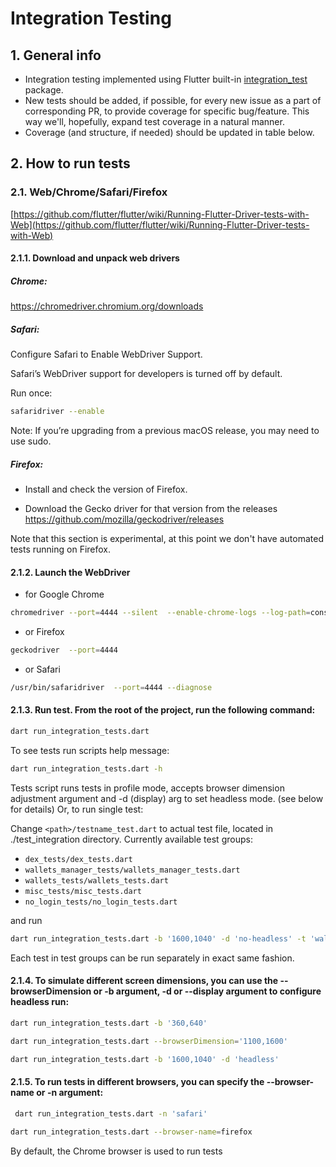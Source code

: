 # Integration Testing

## 1. General info

- Integration testing implemented using Flutter built-in [integration_test](https://github.com/flutter/flutter/tree/main/packages/integration_test) package.
- New tests should be added, if possible, for every new issue as a part of corresponding PR, to provide coverage for specific bug/feature. This way we'll, hopefully, expand test coverage in a natural manner.
- Coverage (and structure, if needed) should be updated in table below.

## 2. How to run tests

### 2.1. Web/Chrome/Safari/Firefox

[https://github.com/flutter/flutter/wiki/Running-Flutter-Driver-tests-with-Web](https://github.com/flutter/flutter/wiki/Running-Flutter-Driver-tests-with-Web)

#### 2.1.1. Download and unpack web drivers
  ##### Chrome:
  <https://chromedriver.chromium.org/downloads>

  ##### Safari:
  Configure Safari to Enable WebDriver Support.

  Safari’s WebDriver support for developers is turned off by default.
  
  Run once:
  ```bash
  safaridriver --enable
  ```
  Note:  If you’re upgrading from a previous macOS release, you may need to use sudo.

  ##### Firefox:
  - Install and check the version of Firefox.

  - Download the Gecko driver for that version from the releases <https://github.com/mozilla/geckodriver/releases>

  Note that this section is experimental, at this point we don't have automated tests running on Firefox.

#### 2.1.2. Launch the WebDriver
  - for Google Chrome
  ```bash
  chromedriver --port=4444 --silent  --enable-chrome-logs --log-path=console.log
  ```
   - or Firefox
  ```bash
  geckodriver  --port=4444
  ```
  - or Safari
  ```bash
  /usr/bin/safaridriver  --port=4444 --diagnose
  ```
#### 2.1.3. Run test. From the root of the project, run the following command:

  ```bash
  dart run_integration_tests.dart
  ```

To see tests run scripts help message:

  ```bash
  dart run_integration_tests.dart -h
  ```

Tests script runs tests in profile mode, accepts browser dimension adjustment argument and -d (display) arg to set headless mode.  (see below for details)
Or, to run single test:

Change `<path>/testname_test.dart` to actual test file, located in ./test_integration directory.
Currently available test groups:
  - `dex_tests/dex_tests.dart`
  - `wallets_manager_tests/wallets_manager_tests.dart`
  - `wallets_tests/wallets_tests.dart`
  - `misc_tests/misc_tests.dart`
  - `no_login_tests/no_login_tests.dart`

  and run

  ```bash
  dart run_integration_tests.dart -b '1600,1040' -d 'no-headless' -t 'wallets_tests/wallets_tests.dart'
  ```

  Each test in test groups can be run separately in exact same fashion.

#### 2.1.4. To simulate different screen dimensions, you can use the --browserDimension or -b argument, -d or --display argument to configure headless run:

  ```bash
  dart run_integration_tests.dart -b '360,640'
  ```

  ```bash
  dart run_integration_tests.dart --browserDimension='1100,1600'
  ```

  ```bash
  dart run_integration_tests.dart -b '1600,1040' -d 'headless'
  ```
  
#### 2.1.5. To run tests in different browsers, you can specify the --browser-name or -n argument:

 ```bash
  dart run_integration_tests.dart -n 'safari'
  ```

  ```bash
  dart run_integration_tests.dart --browser-name=firefox
  ``` 

 By default, the Chrome browser is used to run tests